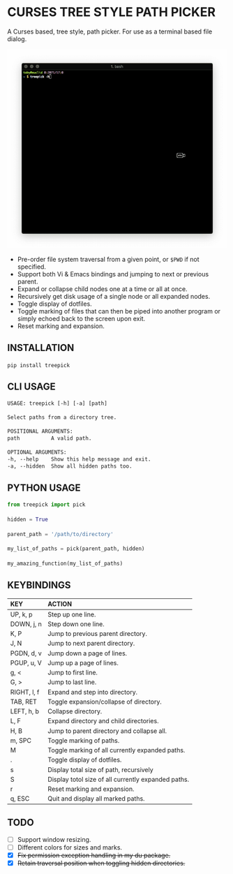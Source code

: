 # CURSES TREE STYLE PATH PICKER

A Curses based, tree style, path picker. For use as a terminal based file dialog.

![img](./treepick.gif "TreePick")

* Pre-order file system traversal from a given point, or `$PWD` if not
  specified.
* Support both Vi & Emacs bindings and jumping to next or previous parent.
* Expand or collapse child nodes one at a time or all at once.
* Recursively get disk usage of a single node or all expanded nodes.
* Toggle display of dotfiles.
* Toggle marking of files that can then be piped into another program or simply
  echoed back to the screen upon exit.
* Reset marking and expansion.

## INSTALLATION

`pip install treepick`

## CLI USAGE

```
USAGE: treepick [-h] [-a] [path]

Select paths from a directory tree.

POSITIONAL ARGUMENTS:
path          A valid path.

OPTIONAL ARGUMENTS:
-h, --help    Show this help message and exit.
-a, --hidden  Show all hidden paths too.
```

## PYTHON USAGE

```python
from treepick import pick

hidden = True

parent_path = '/path/to/directory'

my_list_of_paths = pick(parent_path, hidden)

my_amazing_function(my_list_of_paths)
```

## KEYBINDINGS

| KEY          | ACTION                                                |
| :----------- | :---------------------------------------------------- |
| UP, k, p     | Step up one line.                                     |
| DOWN, j, n   | Step down one line.                                   |
| K, P         | Jump to previous parent directory.                    |
| J, N         | Jump to next parent directory.                        |
| PGDN, d, v   | Jump down a page of lines.                            |
| PGUP, u, V   | Jump up a page of lines.                              |
| g, <         | Jump to first line.                                   |
| G, >         | Jump to last line.                                    |
| RIGHT, l, f  | Expand and step into directory.                       |
| TAB, RET     | Toggle expansion/collapse of directory.               |
| LEFT, h, b   | Collapse directory.                                   |
| L, F         | Expand directory and child directories.               |
| H, B         | Jump to parent directory and collapse all.            |
| m, SPC       | Toggle marking of paths.                              |
| M            | Toggle marking of all currently expanded paths.       |
| .            | Toggle display of dotfiles.                           |
| s            | Display total size of path, recursively               |
| S            | Display totol size of all currently expanded paths.   |
| r            | Reset marking and expansion.                          |
| q, ESC       | Quit and display all marked paths.                    |

## TODO

- [ ] Support window resizing.
- [ ] Different colors for sizes and marks.
- [x] ~~Fix permission exception handling in my du package.~~
- [x] ~~Retain traversal position when toggling hidden directories.~~
